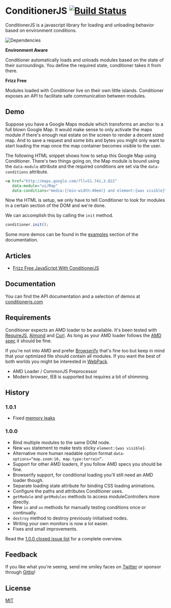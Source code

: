 # ConditionerJS [![Build Status](https://travis-ci.org/rikschennink/conditioner.svg?branch=master)](https://travis-ci.org/rikschennink/conditioner)

ConditionerJS is a javascript library for loading and unloading behavior based on environment conditions.



![Dependencies](http://img.shields.io/david/rikschennink/conditioner.svg)

**Environment Aware**

Conditioner automatically loads and unloads modules based on the state of their surroundings. You define the required state, conditioner takes it from there.


**Frizz Free**

Modules loaded with Conditioner live on their own little islands. Conditioner exposes an API to facilitate safe communication between modules.

## Demo

Suppose you have a Google Maps module which transforms an anchor to a full blown Google Map. It would make sense to only activate the maps module if there's enough real estate on the screen to render a decent sized map. And to save a request and some bits and bytes you might only want to start loading the map once the map container becomes visible to the user.

The following HTML snippet shows how to setup this Google Map using Conditioner. There's two things going on, the Map module is bound using the `data-module` attribute and the required conditions are set via the `data-conditions` attribute.

```html
<a href="http://maps.google.com/?ll=51.741,3.822"
   data-module="ui/Map"
   data-conditions="media:{(min-width:40em)} and element:{was visible}"> ... </a>
```

Now the HTML is setup, we only have to tell Conditioner to look for modules in a certain section of the DOM and we're done.

We can accomplish this by calling the `init` method.

```javascript
conditioner.init();
```

Some more demos can be found in the [examples](http://conditionerjs.com/examples/conditions/) section of the documentation.

## Articles
* [Frizz Free JavaScript With ConditionerJS](http://www.smashingmagazine.com/2014/04/03/frizz-free-javascript-with-conditionerjs/)

## Documentation
You can find the API documentation and a selection of demos at [conditionerjs.com](http://conditionerjs.com)

## Requirements
Conditioner expects an AMD loader to be available. It's been tested with [RequireJS](http://requirejs.org), [Almond](https://github.com/jrburke/almond) and [Curl](https://github.com/cujojs/curl). As long as your AMD loader follows the [AMD spec](https://github.com/amdjs/amdjs-api) it should be fine.

If you're not into AMD and prefer [Browserify](http://browserify.org) that's fine too but keep in mind that your optimized file should contain all modules. If you want the best of both worlds you might be interested in [WebPack](http://webpack.github.io).

* AMD Loader / CommonJS Preprocessor
* Modern browser, IE8 is supported but requires a bit of shimming.

## History

### 1.0.1

* Fixed [memory leaks](https://github.com/rikschennink/conditioner/issues/71)

### 1.0.0

* Bind multiple modules to the same DOM node.
* New `was` statement to make tests sticky `element:{was visible}`.
* Alternative more human readable option format `data-options=“map.zoom:10, map.type:terrain”`.
* Support for other AMD loaders, if you follow AMD specs you should be fine.
* Browserify support, for conditional loading you'll still need an AMD loader though. 
* Separate loading state attribute for binding CSS loading animations.
* Configure the paths and attributes Conditioner uses.
* `getModule` and `getModules` methods to access moduleControllers more directly.
* New `is` and `on` methods for manually testing conditions once or continually.
* `destroy` method to destroy previously initialised nodes.
* Writing your own monitors is now a lot easier.
* Fixes and small improvements.

Read the [1.0.0 closed issue list](https://github.com/rikschennink/conditioner/issues?milestone=2&page=1&state=closed) for a complete overview.

## Feedback
If you like what you're seeing, send me smiley faces on [Twitter](http://twitter.com/rikschennink) or sponsor through [Gittip](https://www.gittip.com/rikschennink/)!

## License
[MIT](http://www.opensource.org/licenses/mit-license.php)
